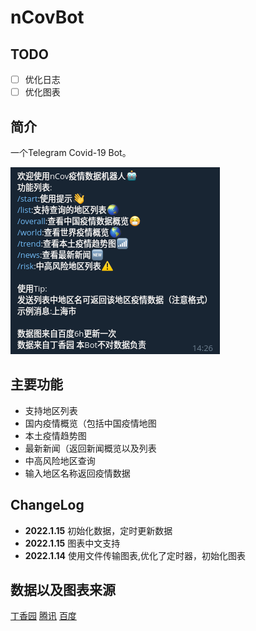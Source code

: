 # nCovBot

## TODO

- [ ] 优化日志
- [ ] 优化图表

## 简介

一个Telegram Covid-19 Bot。

![nCovBot](https://github.com/varz1/pics/blob/master/bot.png?raw=true)

## 主要功能

- 支持地区列表
- 国内疫情概览（包括中国疫情地图
- 本土疫情趋势图
- 最新新闻（返回新闻概览以及列表
- 中高风险地区查询
- 输入地区名称返回疫情数据

## ChangeLog
- **2022.1.15** 初始化数据，定时更新数据
- **2022.1.15** 图表中文支持
- **2022.1.14** 使用文件传输图表,优化了定时器，初始化图表

## 数据以及图表来源

[丁香园](https://github.com/BlankerL/DXY-COVID-19-Data)
[腾讯](https://news.qq.com/zt2020/page/feiyan.htm#/)
[百度](https://voice.baidu.com/act/newpneumonia/newpneumonia)